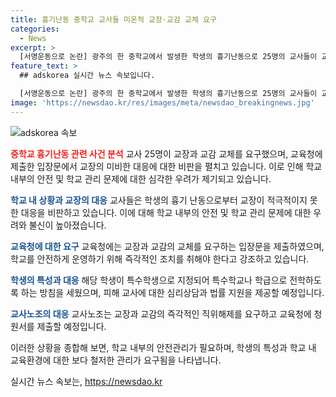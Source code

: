 ```yaml
---
title: 흉기난동 중학교 교사들 미온적 교장·교감 교체 요구
categories:
  - News
excerpt: >
  [서명운동으로 논란] 광주의 한 중학교에서 발생한 학생의 흉기난동으로 25명의 교사들이 교장과 교감의 교체를 요구하는 서명운동을 벌였다. 교사들은 교장이 상황을 미온적으로 대처하고 교권을 침해하는 행동을 보였으며, 경찰 및 학부모에 대한 사안 공유도 미흡했다고 주장했다. 지적장애가 있는 학생은 특수학교나 학급으로 전학하도록 하는 방침이다. 교사노조는 광주시교육청에 청원서를 제출할 방침이며, 이에 대한 시스템적인 대응이 요구되고 있다.
feature_text: >
  ## adskorea 실시간 뉴스 속보입니다.

  [서명운동으로 논란] 광주의 한 중학교에서 발생한 학생의 흉기난동으로 25명의 교사들이 교장과 교감의 교체를 요구하는 서명운동을 벌였다. 교사들은 교장이 상황을 미온적으로 대처하고 교권을 침해하는 행동을 보였으며, 경찰 및 학부모에 대한 사안 공유도 미흡했다고 주장했다. 지적장애가 있는 학생은 특수학교나 학급으로 전학하도록 하는 방침이다. 교사노조는 광주시교육청에 청원서를 제출할 방침이며, 이에 대한 시스템적인 대응이 요구되고 있다.
image: 'https://newsdao.kr/res/images/meta/newsdao_breakingnews.jpg'
---
```


<p><img src="https://newsdao.kr/res/images/meta/newsdao_breakingnews.jpg" alt="adskorea 속보" /></p>

<p><b><span style="color: #ee2323;">중학교 흉기난동 관련 사건 분석</span></b>
교사 25명이 교장과 교감 교체를 요구했으며, 교육청에 제출한 입장문에서 교장의 미비한 대응에 대한 비판을 펼치고 있습니다. 이로 인해 학교 내부의 안전 및 학교 관리 문제에 대한 심각한 우려가 제기되고 있습니다.</p>

<p><b><span style="color: #1a5490;">학교 내 상황과 교장의 대응</span></b>
교사들은 학생의 흉기 난동으로부터 교장이 적극적이지 못한 대응을 비판하고 있습니다. 이에 대해 학교 내부의 안전 및 학교 관리 문제에 대한 우려와 불신이 높아졌습니다.</p>

<p><b><span style="color: #1a5490;">교육청에 대한 요구</span></b>
교육청에는 교장과 교감의 교체를 요구하는 입장문을 제출하였으며, 학교를 안전하게 운영하기 위해 즉각적인 조치를 취해야 한다고 강조하고 있습니다.</p>

<p><b><span style="color: #1a5490;">학생의 특성과 대응</span></b>
해당 학생이 특수학생으로 지정되어 특수학교나 학급으로 전학하도록 하는 방침을 세웠으며, 피해 교사에 대한 심리상담과 법률 지원을 제공할 예정입니다.</p>

<p><b><span style="color: #1a5490;">교사노조의 대응</span></b>
교사노조는 교장과 교감의 즉각적인 직위해제를 요구하고 교육청에 청원서를 제출할 예정입니다.</p>

<p>이러한 상황을 종합해 보면, 학교 내부의 안전관리가 필요하며, 학생의 특성과 학교 내 교육환경에 대한 보다 철저한 관리가 요구됨을 나타냅니다.</p>
실시간 뉴스 속보는, <a href="https://newsdao.kr" rel="dofollow">https://newsdao.kr</a>


